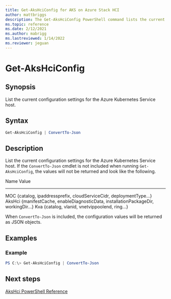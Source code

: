 ```yaml
---
title: Get-AksHciConfig for AKS on Azure Stack HCI
author: mattbriggs
description: The Get-AksHciConfig PowerShell command lists the current configuration settings for the Azure Kubernetes Service host.
ms.topic: reference
ms.date: 2/12/2021
ms.author: mabrigg 
ms.lastreviewed: 1/14/2022
ms.reviewer: jeguan
---
```


# Get-AksHciConfig

## Synopsis
List the current configuration settings for the Azure Kubernetes Service host.

## Syntax

```powershell
Get-AksHciConfig | ConvertTo-Json
```

## Description
List the current configuration settings for the Azure Kubernetes Service host. If the `ConvertTo-Json` cmdlet is not included when running `Get-AksHciConfig`, the values will not be returned and look like the following.

Name                           Value
----                           -----
MOC                            {catalog, ipaddressprefix, cloudServiceCidr, deploymentType...}
AksHci                         {manifestCache, enableDiagnosticData, installationPackageDir, workingDir...}
Kva                            {catalog, vlanid, vnetvippoolend, ring...}

When `ConvertTo-Json` is included, the configuration values will be returned as JSON objects.

## Examples

### Example 
```powershell
PS C:\> Get-AksHciConfig | ConvertTo-Json
```

## Next steps

[AksHci PowerShell Reference](index.md)
